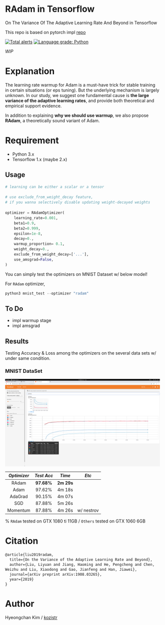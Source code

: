 # RAdam in Tensorflow
On The Variance Of The Adaptive Learning Rate And Beyond in Tensorflow

This repo is based on pytorch impl [repo](https://github.com/LiyuanLucasLiu/RAdam)

[![Total alerts](https://img.shields.io/lgtm/alerts/g/kozistr/RAdam-tensorflow.svg?logo=lgtm&logoWidth=18)](https://lgtm.com/projects/g/kozistr/RAdam-tensorflow/alerts/)
[![Language grade: Python](https://img.shields.io/lgtm/grade/python/g/kozistr/RAdam-tensorflow.svg?logo=lgtm&logoWidth=18)](https://lgtm.com/projects/g/kozistr/RAdam-tensorflow/context:python)

*WIP*

# Explanation
The learning rate warmup for Adam is a must-have trick for stable training in certain situations (or eps tuning). But the underlying mechanism is largely unknown. In our study, we suggest one fundamental cause is **the large variance of the adaptive learning rates**, and provide both theoretical and empirical support evidence.

In addition to explaining **why we should use warmup**, we also propose **RAdam**, a theoretically sound variant of Adam.

# Requirement
* Python 3.x
* Tensorflow 1.x (maybe 2.x)

## Usage

```python
# learning can be either a scalar or a tensor

# use exclude_from_weight_decay feature, 
# if you wanna selectively disable updating weight-decayed weights

optimizer = RAdamOptimizer(
    learning_rate=0.001,
    beta1=0.9,
    beta2=0.999,
    epsilon=1e-8,
    decay=0.,
    warmup_proportion= 0.1,
    weight_decay=0.,
    exclude_from_weight_decay=['...'],
    use_amsgrad=False,
)
```

You can simply test the optimizers on MNIST Dataset w/ below model!

For `RAdam` optimizer,
```python
python3 mnist_test --optimizer "radam"
```

## To Do
* impl warmup stage
* impl amsgrad

## Results

Testing Accuracy & Loss among the optimizers on the several data sets w/ under same condition.

### MNIST DataSet

![acc](./assets/mnist_acc.png)

*Optimizer* | *Test Acc* | *Time* | *Etc* |
:---: | :---: | :---: | :---: |
RAdam | **97.68%** | **2m 29s** | |
Adam | 97.62% | 4m 18s |  |
AdaGrad | 90.15% | 4m 07s |  |
SGD | 87.88% | 5m 26s | |
Momentum | 87.88% | 4m 26s | w/ nestrov |

% `RAdam` tested on GTX 1080 ti 11GB / `Others` tested on GTX 1060 6GB

# Citation

```
@article{liu2019radam,
  title={On the Variance of the Adaptive Learning Rate and Beyond},
  author={Liu, Liyuan and Jiang, Haoming and He, Pengcheng and Chen, Weizhu and Liu, Xiaodong and Gao, Jianfeng and Han, Jiawei},
  journal={arXiv preprint arXiv:1908.03265},
  year={2019}
}
```

# Author

Hyeongchan Kim / [kozistr](http://kozistr.tech)